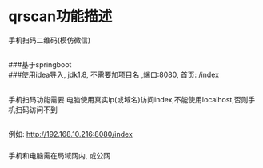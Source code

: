# qrscan功能描述
手机扫码二维码(模仿微信)
##
###基于springboot  
###使用idea导入, jdk1.8, 不需要加项目名 ,端口:8080, 首页: /index
##
手机扫码功能需要 电脑使用真实ip(或域名)访问index,不能使用localhost,否则手机扫码访问不到
##
例如: http://192.168.10.216:8080/index
###
手机和电脑需在局域网内, 或公网
